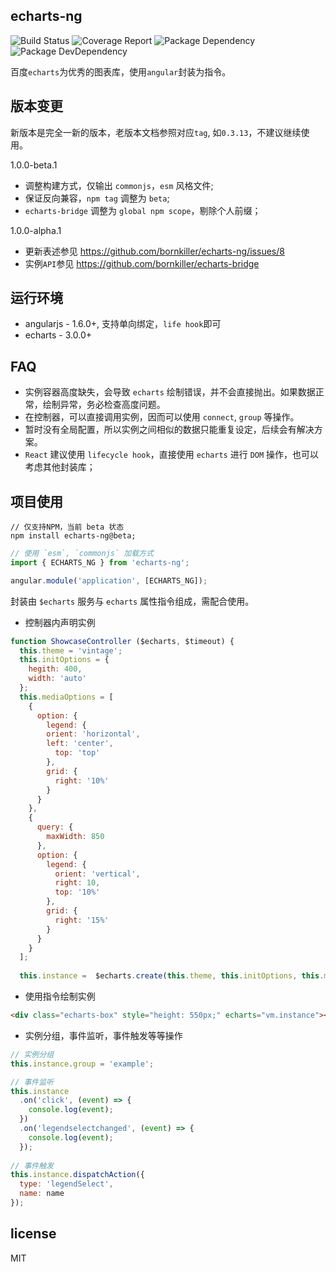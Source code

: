 ## echarts-ng

![Build Status](https://img.shields.io/travis/bornkiller/echarts-ng.svg?style=flat)
![Coverage Report](http://img.shields.io/coveralls/bornkiller/echarts-ng.svg?style=flat)
![Package Dependency](https://david-dm.org/bornkiller/echarts-ng.svg?style=flat)
![Package DevDependency](https://david-dm.org/bornkiller/echarts-ng/dev-status.svg?style=flat)

百度`echarts`为优秀的图表库，使用`angular`封装为指令。

## 版本变更
新版本是完全一新的版本，老版本文档参照对应`tag`, 如`0.3.13`，不建议继续使用。

1.0.0-beta.1

+ 调整构建方式，仅输出 `commonjs`，`esm` 风格文件;
+ 保证反向兼容，`npm tag` 调整为 `beta`;
+ `echarts-bridge` 调整为 `global npm scope`，剔除个人前缀；

1.0.0-alpha.1

+ 更新表述参见 https://github.com/bornkiller/echarts-ng/issues/8
+ 实例`API`参见 https://github.com/bornkiller/echarts-bridge

## 运行环境
+ angularjs - 1.6.0+, 支持单向绑定，`life hook`即可
+ echarts   - 3.0.0+

## FAQ
+ 实例容器高度缺失，会导致 `echarts` 绘制错误，并不会直接抛出。如果数据正常，绘制异常，务必检查高度问题。
+ 在控制器，可以直接调用实例，因而可以使用 `connect`, `group` 等操作。
+ 暂时没有全局配置，所以实例之间相似的数据只能重复设定，后续会有解决方案。
+ `React` 建议使用 `lifecycle hook`，直接使用 `echarts` 进行 `DOM` 操作，也可以考虑其他封装库；

## 项目使用
```shell
// 仅支持NPM，当前 beta 状态
npm install echarts-ng@beta;
```

```js
// 使用 `esm`, `commonjs` 加载方式
import { ECHARTS_NG } from 'echarts-ng';

angular.module('application', [ECHARTS_NG]);
```

封装由 `$echarts` 服务与 `echarts` 属性指令组成，需配合使用。

+ 控制器内声明实例
```javascript
function ShowcaseController ($echarts, $timeout) {
  this.theme = 'vintage';
  this.initOptions = {
    hegith: 400,
    width: 'auto'
  };
  this.mediaOptions = [
    {
      option: {
        legend: {
        orient: 'horizontal',
        left: 'center',
          top: 'top'
        },
        grid: {
          right: '10%'
        }
      }
    },
    {
      query: {
        maxWidth: 850
      },
      option: {
        legend: {
          orient: 'vertical',
          right: 10,
          top: '10%'
        },
        grid: {
          right: '15%'
        }
      }
    }
  ];
  
  this.instance =  $echarts.create(this.theme, this.initOptions, this.mediaOptions).setOption({/ *... */});
```
+  使用指令绘制实例
```html
<div class="echarts-box" style="height: 550px;" echarts="vm.instance"></div>
```
+ 实例分组，事件监听，事件触发等等操作
```javascript
// 实例分组
this.instance.group = 'example';

// 事件监听
this.instance
  .on('click', (event) => {
    console.log(event);
  })
  .on('legendselectchanged', (event) => {
    console.log(event);
  });
  
// 事件触发
this.instance.dispatchAction({
  type: 'legendSelect',
  name: name
});  
```

## license
MIT
